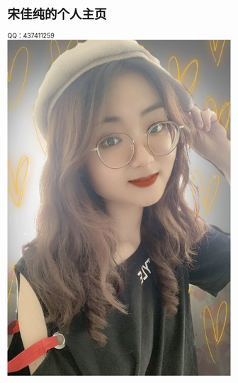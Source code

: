 # 宋佳纯的个人主页
QQ：437411259
![image](https://raw.githubusercontent.com/jiachunsong/homework1-1/main/image/%E7%94%9F%E6%B4%BB%E7%85%A711.jpg)
